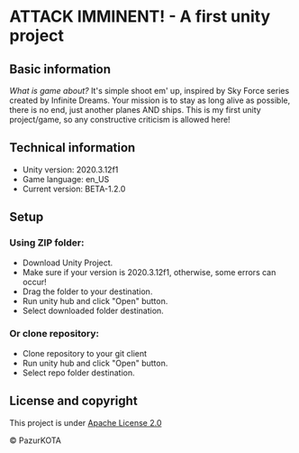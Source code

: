 # ATTACK IMMINENT! - A first unity project
## Basic information
*What is game about?* It's simple shoot em' up, inspired by Sky Force series created by Infinite Dreams. Your mission is to stay as long alive as possible, there is no end, just another planes AND ships. This is my first unity project/game, so any constructive criticism is allowed here!

## Technical information
* Unity version: 2020.3.12f1
* Game language: en_US
* Current version: BETA-1.2.0

## Setup
### Using ZIP folder:
* Download Unity Project.
* Make sure if your version is 2020.3.12f1, otherwise, some errors can occur!
* Drag the folder to your destination.
* Run unity hub and click "Open" button.
* Select downloaded folder destination.

### Or clone repository:
* Clone repository to your git client
* Run unity hub and click "Open" button.
* Select repo folder destination.

## License and copyright
This project is under [Apache License 2.0](LICENSE.md)

© PazurKOTA
